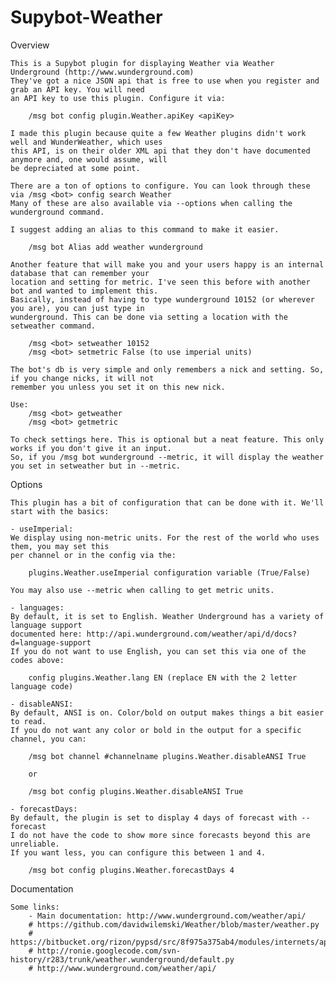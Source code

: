 Supybot-Weather
===============

Overview
    
    This is a Supybot plugin for displaying Weather via Weather Underground (http://www.wunderground.com)
    They've got a nice JSON api that is free to use when you register and grab an API key. You will need
    an API key to use this plugin. Configure it via:
    
        /msg bot config plugin.Weather.apiKey <apiKey>
    
    I made this plugin because quite a few Weather plugins didn't work well and WunderWeather, which uses
    this API, is on their older XML api that they don't have documented anymore and, one would assume, will
    be depreciated at some point. 
    
    There are a ton of options to configure. You can look through these via /msg <bot> config search Weather
    Many of these are also available via --options when calling the wunderground command.
    
    I suggest adding an alias to this command to make it easier.
    
        /msg bot Alias add weather wunderground
    
    Another feature that will make you and your users happy is an internal database that can remember your 
    location and setting for metric. I've seen this before with another bot and wanted to implement this.
    Basically, instead of having to type wunderground 10152 (or wherever you are), you can just type in
    wunderground. This can be done via setting a location with the setweather command.
    
        /msg <bot> setweather 10152
        /msg <bot> setmetric False (to use imperial units)
        
    The bot's db is very simple and only remembers a nick and setting. So, if you change nicks, it will not
    remember you unless you set it on this new nick. 
    
    Use:
        /msg <bot> getweather
        /msg <bot> getmetric 
        
    To check settings here. This is optional but a neat feature. This only works if you don't give it an input.
    So, if you /msg bot wunderground --metric, it will display the weather you set in setweather but in --metric.

Options

    This plugin has a bit of configuration that can be done with it. We'll start with the basics:
    
    - useImperial:
    We display using non-metric units. For the rest of the world who uses them, you may set this
    per channel or in the config via the:
    
        plugins.Weather.useImperial configuration variable (True/False)
        
    You may also use --metric when calling to get metric units.
    
    - languages:
    By default, it is set to English. Weather Underground has a variety of language support
    documented here: http://api.wunderground.com/weather/api/d/docs?d=language-support
    If you do not want to use English, you can set this via one of the codes above:
    
        config plugins.Weather.lang EN (replace EN with the 2 letter language code)
    
    - disableANSI:
    By default, ANSI is on. Color/bold on output makes things a bit easier to read.
    If you do not want any color or bold in the output for a specific channel, you can:
        
        /msg bot channel #channelname plugins.Weather.disableANSI True
        
        or
        
        /msg bot config plugins.Weather.disableANSI True
    
    - forecastDays:
    By default, the plugin is set to display 4 days of forecast with --forecast
    I do not have the code to show more since forecasts beyond this are unreliable.
    If you want less, you can configure this between 1 and 4.
    
        /msg bot config plugins.Weather.forecastDays 4
    
Documentation

    Some links:
        - Main documentation: http://www.wunderground.com/weather/api/
        # https://github.com/davidwilemski/Weather/blob/master/weather.py
        # https://bitbucket.org/rizon/pypsd/src/8f975a375ab4/modules/internets/api/weather.py
        # http://ronie.googlecode.com/svn-history/r283/trunk/weather.wunderground/default.py
        # http://www.wunderground.com/weather/api/
    
